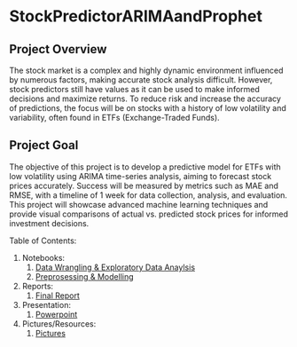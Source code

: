 # StockPredictorARIMAandProphet

## Project Overview<br>
The stock market is a complex and highly dynamic environment influenced by numerous factors, making accurate stock analysis difficult. However, stock predictors still have values as it can be used to make informed decisions and maximize returns. To reduce risk and increase the accuracy of predictions, the focus will be on stocks with a history of low volatility and variability, often found in ETFs (Exchange-Traded Funds). <br>


## Project Goal<br>
The objective of this project is to develop a predictive model for ETFs with low volatility using ARIMA time-series analysis, aiming to forecast stock prices accurately. Success will be measured by metrics such as MAE and RMSE, with a timeline of 1 week for data collection, analysis, and evaluation. This project will showcase advanced machine learning techniques and provide visual comparisons of actual vs. predicted stock prices for informed investment decisions.<br>

Table of Contents:
1. Notebooks:<br>
    1. [Data Wrangling & Exploratory Data Anaylsis](https://github.com/dhuang814/StockPredictorUsingARIMAandProphet/blob/main/notebooks/Data%20Wrangling%20and%20EDA.ipynb) <br>
    2. [Preprosessing & Modelling](https://github.com/dhuang814/StockPredictorUsingARIMAandProphet/blob/main/notebooks/Preprocessing%20and%20Modeling.ipynb) <br>
2. Reports: <br>
    1. [Final Report](https://github.com/dhuang814/StockPredictorUsingARIMAandProphet/blob/main/reports/Stock%20Predictor%20-%20Final%20Report.pdf) <br>
3. Presentation: <br>
    1. [Powerpoint](https://github.com/dhuang814/StockPredictorUsingARIMAandProphet/blob/main/reports/SPLV%20Prediction%20using%20ARIMA%20and%20Facebook%20Prophet_Capstone3.pdf)<br>
4. Pictures/Resources:
    1. [Pictures](https://github.com/dhuang814/StockPredictorUsingARIMAandProphet/tree/main/models)
